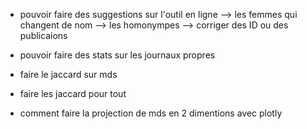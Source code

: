- pouvoir faire des suggestions sur l'outil en ligne 
    --> les femmes qui changent de nom
    --> les homonympes 
    --> corriger des ID ou des publicaions 

- pouvoir faire des stats sur les journaux propres 
- faire le jaccard sur mds
- faire les jaccard pour tout 
- comment faire la projection de mds en 2 dimentions avec plotly